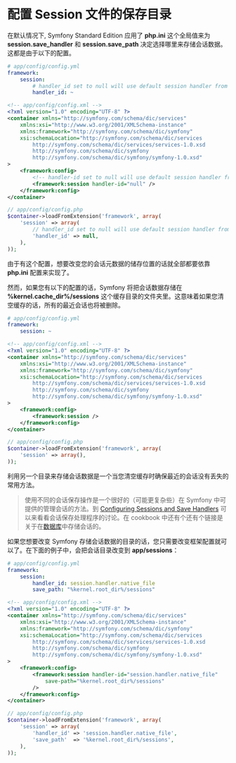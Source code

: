 # 配置 Session 文件的保存目录

在默认情况下, Symfony Standard Edition 应用了 **php.ini** 这个全局值来为       **session.save_handler** 和 **session.save_path** 决定选择哪里来存储会话数据。这都是由于以下的配置。

```YAML
# app/config/config.yml
framework:
    session:
        # handler_id set to null will use default session handler from php.ini
        handler_id: ~
```

```XML
<!-- app/config/config.xml -->
<?xml version="1.0" encoding="UTF-8" ?>
<container xmlns="http://symfony.com/schema/dic/services"
    xmlns:xsi="http://www.w3.org/2001/XMLSchema-instance"
    xmlns:framework="http://symfony.com/schema/dic/symfony"
    xsi:schemaLocation="http://symfony.com/schema/dic/services
        http://symfony.com/schema/dic/services/services-1.0.xsd
        http://symfony.com/schema/dic/symfony
        http://symfony.com/schema/dic/symfony/symfony-1.0.xsd"
>
    <framework:config>
        <!-- handler-id set to null will use default session handler from php.ini -->
        <framework:session handler-id="null" />
    </framework:config>
</container>
```

```PHP
// app/config/config.php
$container->loadFromExtension('framework', array(
    'session' => array(
        // handler_id set to null will use default session handler from php.ini
        'handler_id' => null,
    ),
));
```

由于有这个配置，想要改变您的会话元数据的储存位置的话就全部都要依靠 **php.ini** 配置来实现了。

然而，如果您有以下的配置的话，Symfony 将把会话数据存储在 **%kernel.cache_dir%/sessions** 这个缓存目录的文件夹里。这意味着如果您清空缓存的话，所有的最近会话也将被删除。

```YAML
# app/config/config.yml
framework:
    session: ~
```

```XML
<!-- app/config/config.xml -->
<?xml version="1.0" encoding="UTF-8" ?>
<container xmlns="http://symfony.com/schema/dic/services"
    xmlns:xsi="http://www.w3.org/2001/XMLSchema-instance"
    xmlns:framework="http://symfony.com/schema/dic/symfony"
    xsi:schemaLocation="http://symfony.com/schema/dic/services
        http://symfony.com/schema/dic/services/services-1.0.xsd
        http://symfony.com/schema/dic/symfony
        http://symfony.com/schema/dic/symfony/symfony-1.0.xsd"
>
    <framework:config>
        <framework:session />
    </framework:config>
</container>
```

```PHP
// app/config/config.php
$container->loadFromExtension('framework', array(
    'session' => array(),
));
```

利用另一个目录来存储会话数据是一个当您清空缓存时确保最近的会话没有丢失的常用方法。

> 使用不同的会话保存操作是一个很好的（可能更复杂些）在 Symfony 中可提供的管理会话的方法。到  [Configuring Sessions and Save Handlers](http://symfony.com/doc/current/components/http_foundation/session_configuration.html) 可以来看看会话保存处理程序的讨论。在 cookbook 中还有个还有个链接是关于在[数据库](http://symfony.com/doc/current/cookbook/configuration/pdo_session_storage.html)中存储会话的。

如果您想要改变 Symfony 存储会话数据的目录的话，您只需要改变框架配置就可以了。在下面的例子中，会把会话目录改变到 **app/sessions**：

```YAML
# app/config/config.yml
framework:
    session:
        handler_id: session.handler.native_file
        save_path: "%kernel.root_dir%/sessions"
```

```XML
<!-- app/config/config.xml -->
<?xml version="1.0" encoding="UTF-8" ?>
<container xmlns="http://symfony.com/schema/dic/services"
    xmlns:xsi="http://www.w3.org/2001/XMLSchema-instance"
    xmlns:framework="http://symfony.com/schema/dic/symfony"
    xsi:schemaLocation="http://symfony.com/schema/dic/services
        http://symfony.com/schema/dic/services/services-1.0.xsd
        http://symfony.com/schema/dic/symfony
        http://symfony.com/schema/dic/symfony/symfony-1.0.xsd"
>
    <framework:config>
        <framework:session handler-id="session.handler.native_file"
            save-path="%kernel.root_dir%/sessions"
        />
    </framework:config>
</container>
```

```PHP
// app/config/config.php
$container->loadFromExtension('framework', array(
    'session' => array(
        'handler_id' => 'session.handler.native_file',
        'save_path'  => '%kernel.root_dir%/sessions',
    ),
));
```
